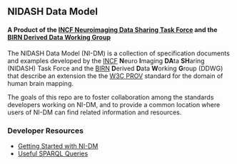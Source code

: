 ## NIDASH Data Model

#### A Product of the [INCF Neuroimaging Data Sharing Task Force](http://wiki-new.incf.org/mediawiki/index.php/Neuroimaging_Task_Force) and the [BIRN Derived Data Working Group](http://www.birncommunity.org/working-with-birn/working-groups/derived-data-working-group/)

The NIDASH Data Model (NI-DM) is a collection of specification documents and examples developed
by the [INCF](http://www.incf.org) **N**euro **I**maging **DA**ta **SH**aring (NIDASH) Task Force and the [BIRN](http://www.birncommunity.org)
**D**erived **D**ata **W**orking **G**roup (DDWG) that describe an extension the the [W3C PROV](http://www.w3.org/TR/prov-primer/) standard for the domain of human brain mapping.

The goals of this repo are to foster collaboration among the standards developers working on NI-DM, and to provide a common location where users of NI-DM can find related information and resources.

### Developer Resources

* [Getting Started with NI-DM](https://github.com/ni-/ni-dm/wiki/Getting-Started-with-NI-DM)
* [Useful SPARQL Queries](https://github.com/ni-/ni-dm/wiki/Useful-sparql-queries)
